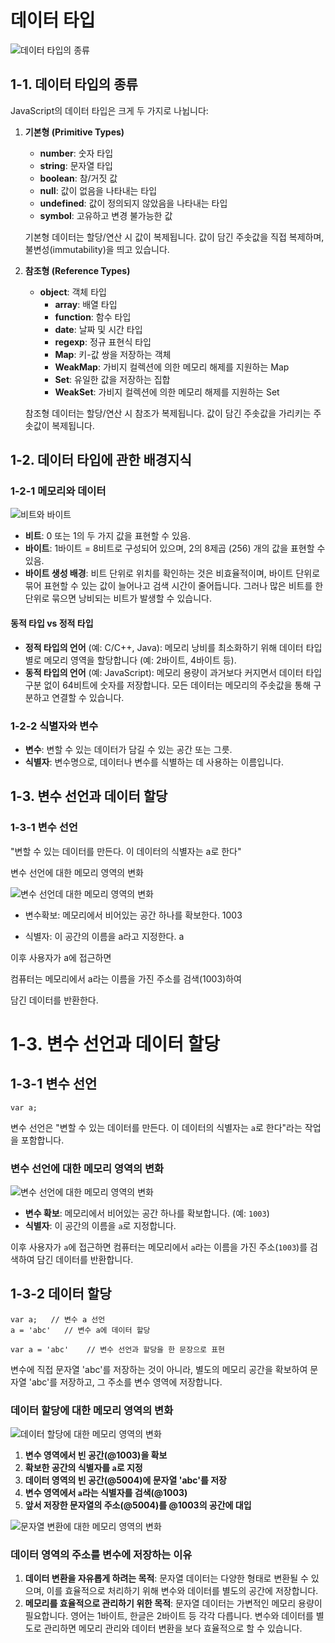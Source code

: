 # 데이터 타입

![데이터 타입의 종류](https://github.com/user-attachments/assets/a7aaad18-e8c0-451f-b31a-3728fad85770)

## 1-1. 데이터 타입의 종류

JavaScript의 데이터 타입은 크게 두 가지로 나뉩니다:

1. **기본형 (Primitive Types)**

    - **number**: 숫자 타입
    - **string**: 문자열 타입
    - **boolean**: 참/거짓 값
    - **null**: 값이 없음을 나타내는 타입
    - **undefined**: 값이 정의되지 않았음을 나타내는 타입
    - **symbol**: 고유하고 변경 불가능한 값

    기본형 데이터는 할당/연산 시 값이 복제됩니다. 값이 담긴 주솟값을 직접 복제하며, 불변성(immutability)을 띄고 있습니다.

2. **참조형 (Reference Types)**

    - **object**: 객체 타입
        - **array**: 배열 타입
        - **function**: 함수 타입
        - **date**: 날짜 및 시간 타입
        - **regexp**: 정규 표현식 타입
        - **Map**: 키-값 쌍을 저장하는 객체
        - **WeakMap**: 가비지 컬렉션에 의한 메모리 해제를 지원하는 Map
        - **Set**: 유일한 값을 저장하는 집합
        - **WeakSet**: 가비지 컬렉션에 의한 메모리 해제를 지원하는 Set

    참조형 데이터는 할당/연산 시 참조가 복제됩니다. 값이 담긴 주솟값을 가리키는 주솟값이 복제됩니다.

## 1-2. 데이터 타입에 관한 배경지식

### 1-2-1 메모리와 데이터

![비트와 바이트](https://github.com/user-attachments/assets/7e74989c-b1de-4fcd-aefb-dba95087ea48)

-   **비트**: 0 또는 1의 두 가지 값을 표현할 수 있음.
-   **바이트**: 1바이트 = 8비트로 구성되어 있으며, 2의 8제곱 (256) 개의 값을 표현할 수 있음.
-   **바이트 생성 배경**: 비트 단위로 위치를 확인하는 것은 비효율적이며, 바이트 단위로 묶어 표현할 수 있는 값이 늘어나고 검색 시간이 줄어듭니다. 그러나 많은 비트를 한 단위로 묶으면 낭비되는 비트가 발생할 수 있습니다.

#### 동적 타입 vs 정적 타입

-   **정적 타입의 언어** (예: C/C++, Java): 메모리 낭비를 최소화하기 위해 데이터 타입별로 메모리 영역을 할당합니다 (예: 2바이트, 4바이트 등).
-   **동적 타입의 언어** (예: JavaScript): 메모리 용량이 과거보다 커지면서 데이터 타입 구분 없이 64비트에 숫자를 저장합니다. 모든 데이터는 메모리의 주솟값을 통해 구분하고 연결할 수 있습니다.

### 1-2-2 식별자와 변수

-   **변수**: 변할 수 있는 데이터가 담길 수 있는 공간 또는 그릇.
-   **식별자**: 변수명으로, 데이터나 변수를 식별하는 데 사용하는 이름입니다.

## 1-3. **변수 선언과 데이터 할당**

### 1-3-1 변수 선언

"변할 수 있는 데이터를 만든다. 이 데이터의 식별자는 a로 한다"

변수 선언에 대한 메모리 영역의 변화

![변수 선언데 대한 메모리 영역의 변화](https://github.com/user-attachments/assets/2f36e7ab-4737-4886-bb5d-573e331ce89d)

-   변수확보: 메모리에서 비어있는 공간 하나를 확보한다. 1003

-   식별자: 이 공간의 이름을 a라고 지정한다. a

이후 사용자가 a에 접근하면

컴퓨터는 메모리에서 a라는 이름을 가진 주소를 검색(1003)하여

담긴 데이터를 반환한다.

# 1-3. 변수 선언과 데이터 할당

## 1-3-1 변수 선언

```
var a;
```

변수 선언은 "변할 수 있는 데이터를 만든다. 이 데이터의 식별자는 `a`로 한다"라는 작업을 포함합니다.

### 변수 선언에 대한 메모리 영역의 변화

![변수 선언에 대한 메모리 영역의 변화](https://github.com/user-attachments/assets/2f36e7ab-4737-4886-bb5d-573e331ce89d)

-   **변수 확보**: 메모리에서 비어있는 공간 하나를 확보합니다. (예: `1003`)
-   **식별자**: 이 공간의 이름을 `a`로 지정합니다.

이후 사용자가 `a`에 접근하면 컴퓨터는 메모리에서 `a`라는 이름을 가진 주소(`1003`)를 검색하여 담긴 데이터를 반환합니다.

## 1-3-2 데이터 할당

```
var a;   // 변수 a 선언
a = 'abc'   // 변수 a에 데이터 할당

var a = 'abc'    // 변수 선언과 할당을 한 문장으로 표현
```

변수에 직접 문자열 'abc'를 저장하는 것이 아니라, 별도의 메모리 공간을 확보하여 문자열 'abc'를 저장하고, 그 주소를 변수 영역에 저장합니다.

### 데이터 할당에 대한 메모리 영역의 변화

![데이터 할당에 대한 메모리 영역의 변화](https://github.com/user-attachments/assets/d881241d-dc1e-4e7c-b6b8-81bdf4332a1b)

1. **변수 영역에서 빈 공간(@1003)을 확보**
2. **확보한 공간의 식별자를 `a`로 지정**
3. **데이터 영역의 빈 공간(@5004)에 문자열 'abc'를 저장**
4. **변수 영역에서 `a`라는 식별자를 검색(@1003)**
5. **앞서 저장한 문자열의 주소(@5004)를 @1003의 공간에 대입**

![문자열 변환에 대한 메모리 영역의 변화](https://github.com/user-attachments/assets/be5dab64-c0aa-404d-8462-6936c3b90ec4)

### 데이터 영역의 주소를 변수에 저장하는 이유

1. **데이터 변환을 자유롭게 하려는 목적**: 문자열 데이터는 다양한 형태로 변환될 수 있으며, 이를 효율적으로 처리하기 위해 변수와 데이터를 별도의 공간에 저장합니다.
2. **메모리를 효율적으로 관리하기 위한 목적**: 문자열 데이터는 가변적인 메모리 용량이 필요합니다. 영어는 1바이트, 한글은 2바이트 등 각각 다릅니다. 변수와 데이터를 별도로 관리하면 메모리 관리와 데이터 변환을 보다 효율적으로 할 수 있습니다.

